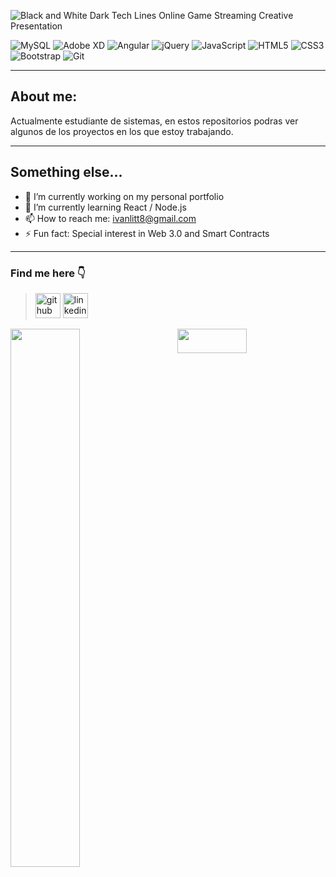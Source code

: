 ![Black and White Dark Tech Lines Online Game Streaming Creative Presentation](https://user-images.githubusercontent.com/70293887/206284292-4741c6fe-7393-4384-98f4-d10c758e02fa.gif)

![MySQL](https://img.shields.io/badge/mysql-%2300f.svg?style=for-the-badge&logo=mysql&logoColor=white)
![Adobe XD](https://img.shields.io/badge/Adobe%20XD-470137?style=for-the-badge&logo=Adobe%20XD&logoColor=#FF61F6)
![Angular](https://img.shields.io/badge/angular-%23DD0031.svg?style=for-the-badge&logo=angular&logoColor=white)
![jQuery](https://img.shields.io/badge/jquery-%230769AD.svg?style=for-the-badge&logo=jquery&logoColor=white)
![JavaScript](https://img.shields.io/badge/javascript-%23323330.svg?style=for-the-badge&logo=javascript&logoColor=%23F7DF1E)
![HTML5](https://img.shields.io/badge/html5-%23E34F26.svg?style=for-the-badge&logo=html5&logoColor=white)
![CSS3](https://img.shields.io/badge/css3-%231572B6.svg?style=for-the-badge&logo=css3&logoColor=white)
![Bootstrap](https://img.shields.io/badge/bootstrap-%23563D7C.svg?style=for-the-badge&logo=bootstrap&logoColor=white)
![Git](https://img.shields.io/badge/git-%23F05033.svg?style=for-the-badge&logo=git&logoColor=white)
____

## About me:

Actualmente estudiante de sistemas, 
en estos repositorios podras ver algunos de los proyectos en los que estoy trabajando.
___

## Something else...

- 🔭 I’m currently working on my personal portfolio 
- 🌱 I’m currently learning React / Node.js 
- 📫 How to reach me: ivanlitt8@gmail.com 
- ⚡ Fun fact: Special interest in Web 3.0 and Smart Contracts
___

### Find me here :point_down:
> [<img src='https://cdn.jsdelivr.net/npm/simple-icons@3.0.1/icons/github.svg' alt='github' height='40'>](https://github.com/https://github.com/ivanlitt8)          [<img src='https://cdn.jsdelivr.net/npm/simple-icons@3.0.1/icons/linkedin.svg' alt='linkedin' height='40'>](https://www.linkedin.com/in/https://www.linkedin.com/in/ivan-litt//)

<img align="left" width="47%" src="https://github-readme-stats.vercel.app/api?username=ivanlitt8&show_icons=true&theme=dark" />
<img align="right" width="47%" height="10%" src="https://github-readme-stats.vercel.app/api/top-langs/?username=ivanlitt8&layout=compact)](https://github.com/anuraghazra/github-readme-stats" />

